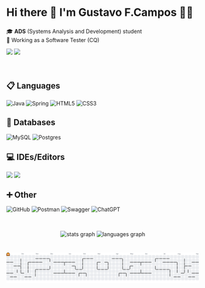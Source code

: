 <h1> Hi there 👋 I'm Gustavo F.Campos 👨‍💻 </h1>

###

<p align="left">
🎓 <strong>ADS</strong> (Systems Analysis and Development) student<br>
🧪 Working as a Software Tester <stronger>(CQ)</stronger><br>
</p>
<div> 
    <a href="https://www.linkedin.com/in/gustavo-furtado-705798212/" target="_blank"><img src="https://img.shields.io/badge/-LinkedIn-%230077B5?style=for-the-badge&logo=linkedin&logoColor=white" target="_blank"></a> 
<a href = "gustavofurtado534@gmail.com"><img src="https://img.shields.io/badge/-Gmail-%23333?style=for-the-badge&logo=gmail&logoColor=white" target="_blank"></a>

</div>

<br>
<br>

## 📋 Languages
![Java](https://img.shields.io/badge/java-%23ED8B00.svg?style=for-the-badge&logo=openjdk&logoColor=white)
![Spring](https://img.shields.io/badge/spring-%236DB33F.svg?style=for-the-badge&logo=spring&logoColor=white)
![HTML5](https://img.shields.io/badge/html5-%23E34F26.svg?style=for-the-badge&logo=html5&logoColor=white)
![CSS3](https://img.shields.io/badge/css3-%231572B6.svg?style=for-the-badge&logo=css3&logoColor=white)

## 💾 Databases
![MySQL](https://img.shields.io/badge/mysql-4479A1.svg?style=for-the-badge&logo=mysql&logoColor=white)
![Postgres](https://img.shields.io/badge/postgres-%23316192.svg?style=for-the-badge&logo=postgresql&logoColor=white)

## 💻 IDEs/Editors

<img src="https://cdn.jsdelivr.net/gh/devicons/devicon@latest/icons/intellij/intellij-original.svg" height="36px" widht="36"/> <img src="https://cdn.jsdelivr.net/gh/devicons/devicon@latest/icons/vscode/vscode-original.svg" height="36px" widht="36"/>

## ➕ Other
![GitHub](https://img.shields.io/badge/github-%23121011.svg?style=for-the-badge&logo=github&logoColor=white)
![Postman](https://img.shields.io/badge/Postman-FF6C37?style=for-the-badge&logo=postman&logoColor=white)
![Swagger](https://img.shields.io/badge/-Swagger-%23Clojure?style=for-the-badge&logo=swagger&logoColor=white)
![ChatGPT](https://img.shields.io/badge/chatGPT-74aa9c?style=for-the-badge&logo=openai&logoColor=white)     
    
  </div>
    

<br>
<br>


<div align="center">
  <img src="https://github-readme-stats.vercel.app/api?username=gustavofcamposss&hide_title=false&hide_rank=false&show_icons=true&include_all_commits=true&count_private=true&disable_animations=false&theme=codeSTACKr&locale=pt-br&hide_border=false&order=1" height="140" alt="stats graph"  />
  <img src="https://github-readme-stats.vercel.app/api/top-langs?username=gustavofcamposss&locale=pt-br&hide_title=true&layout=compact&card_width=320&langs_count=5&theme=codeSTACKr&hide_border=true&order=2&cache_seconds=28800" height="150" alt="languages graph"  />
</div>

</div>

###
<br>
<picture>
  <source media="(prefers-color-scheme: dark)" srcset="https://raw.githubusercontent.com/gustavofcamposss/gustavofcamposss/output/pacman-contribution-graph-dark.svg">
  <source media="(prefers-color-scheme: light)" srcset="https://raw.githubusercontent.com/gustavofcamposss/gustavofcamposss/output/pacman-contribution-graph.svg">
  <img alt="Pac-Man contribution graph" src="https://raw.githubusercontent.com/gustavofcamposss/gustavofcamposss/output/pacman-contribution-graph.svg"
</picture>

###
